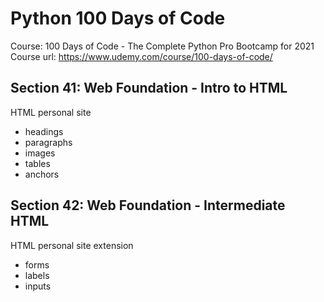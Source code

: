 # Python 100 Days of Code

Course: 100 Days of Code - The Complete Python Pro Bootcamp for 2021
Course url: https://www.udemy.com/course/100-days-of-code/

## Section 41: Web Foundation - Intro to HTML

HTML personal site

- headings
- paragraphs
- images
- tables
- anchors

## Section 42: Web Foundation - Intermediate HTML

HTML personal site extension

- forms
- labels
- inputs
